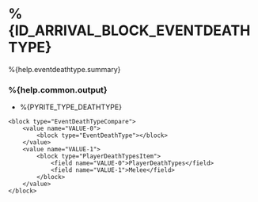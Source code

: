 # %{ID_ARRIVAL_BLOCK_EVENTDEATHTYPE}

%{help.eventdeathtype.summary}

### %{help.common.output}

-   %{PYRITE_TYPE_DEATHTYPE}

```
<block type="EventDeathTypeCompare">
    <value name="VALUE-0">
        <block type="EventDeathType"></block>
    </value>
    <value name="VALUE-1">
        <block type="PlayerDeathTypesItem">
            <field name="VALUE-0">PlayerDeathTypes</field>
            <field name="VALUE-1">Melee</field>
        </block>
    </value>
</block>
```